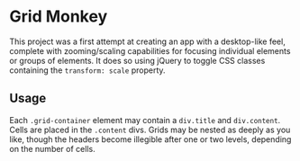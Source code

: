 # Grid Monkey
This project was a first attempt at creating an app with a desktop-like feel, complete with zooming/scaling capabilities for focusing individual elements or groups of elements. It does so using jQuery to toggle CSS classes containing the `transform: scale` property.

## Usage
Each `.grid-container` element may contain a `div.title` and `div.content`. Cells are placed in the `.content` divs. Grids may be nested as deeply as you like, though the headers become illegible after one or two levels, depending on the number of cells.

